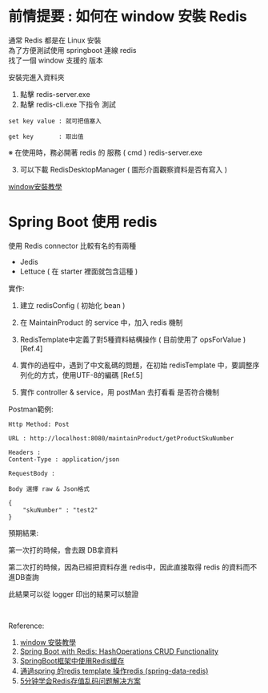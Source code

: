 # 前情提要 : 如何在 window 安裝 Redis

通常 Redis 都是在 Linux 安裝 <br>
為了方便測試使用 springboot 連線 redis <br>
找了一個 window 支援的 版本 <br>

安裝完進入資料夾
1. 點擊 redis-server.exe 
2. 點擊 redis-cli.exe 下指令 測試 <br>

```
set key value : 就可把值塞入

get key       : 取出值
```

※ 在使用時，務必開著 redis 的 服務 ( cmd ) redis-server.exe

3. 可以下載 RedisDesktopManager ( 圖形介面觀察資料是否有寫入 )

[window安裝教學](https://www.itread01.com/content/1559804766.html)

# Spring Boot 使用 redis

使用 Redis connector 比較有名的有兩種
- Jedis
- Lettuce ( 在 starter 裡面就包含這種 )

實作:

1. 建立 redisConfig ( 初始化 bean )

2. 在 MaintainProduct 的 service 中，加入 redis 機制

3. RedisTemplate中定義了對5種資料結構操作 ( 目前使用了 opsForValue ) [Ref.4]

4. 實作的過程中，遇到了中文亂碼的問題，在初始  redisTemplate 中，要調整序列化的方式，使用UTF-8的編碼 [Ref.5]

5. 實作 controller & service，用 postMan 去打看看 是否符合機制

Postman範例:

```
Http Method: Post

URL : http://localhost:8080/maintainProduct/getProductSkuNumber

Headers :
Content-Type : application/json

RequestBody :

Body 選擇 raw & Json格式

{
	"skuNumber" : "test2"
}

```

預期結果:

第一次打的時候，會去跟 DB拿資料

第二次打的時候，因為已經把資料存進 redis中，因此直接取得 redis 的資料而不進DB查詢

此結果可以從 logger 印出的結果可以驗證



<br>

Reference: <br>
1. [window 安裝教學](https://www.itread01.com/content/1559804766.html) <br>
2. [Spring Boot with Redis: HashOperations CRUD Functionality](https://stackabuse.com/spring-boot-with-redis-hashoperations-crud-functionality/)<br>
3. [SpringBoot框架中使用Redis缓存](https://blog.csdn.net/oGuiGui12345/article/details/89888495?utm_medium=distribute.pc_relevant.none-task-blog-BlogCommendFromMachineLearnPai2-3.channel_param&depth_1-utm_source=distribute.pc_relevant.none-task-blog-BlogCommendFromMachineLearnPai2-3.channel_param)<br>
4. [通過spring 的redis template 操作redis (spring-data-redis)](https://www.itread01.com/content/1543281366.html)<br>
5. [5分钟学会Redis存值乱码问题解决方案](https://blog.csdn.net/qq_42175986/article/details/89711232?utm_medium=distribute.pc_relevant_download.none-task-blog-blogcommendfrombaidu-6.nonecase&depth_1-utm_source=distribute.pc_relevant_download.none-task-blog-blogcommendfrombaidu-6.nonecas)<br>
